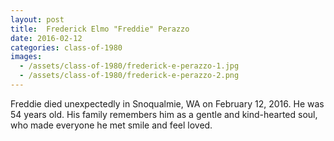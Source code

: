 ```yaml
---
layout: post
title:  Frederick Elmo "Freddie" Perazzo
date: 2016-02-12
categories: class-of-1980
images:
  - /assets/class-of-1980/frederick-e-perazzo-1.jpg
  - /assets/class-of-1980/frederick-e-perazzo-2.png
---
```

Freddie died unexpectedly in Snoqualmie, WA on February 12, 2016.  He was 54 years old.  His family remembers him as a gentle and kind-hearted soul, who made everyone he met smile and feel loved.

